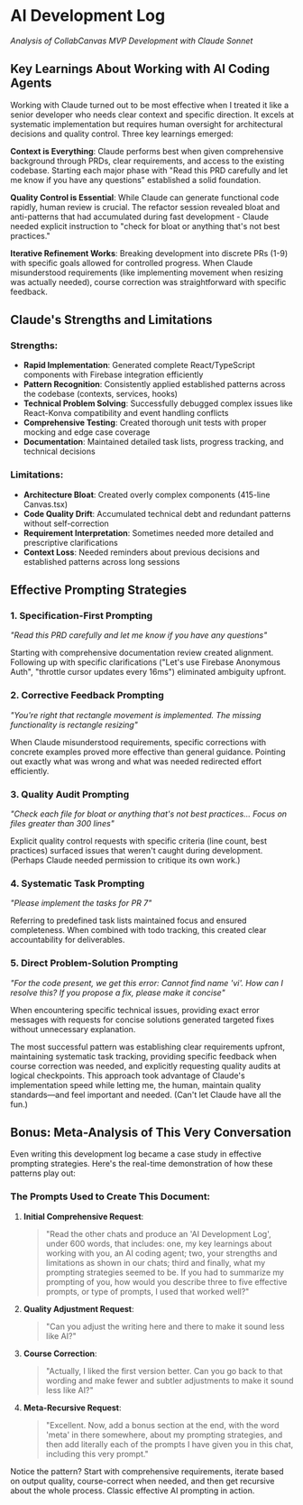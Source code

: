 # AI Development Log
*Analysis of CollabCanvas MVP Development with Claude Sonnet*

## Key Learnings About Working with AI Coding Agents

Working with Claude turned out to be most effective when I treated it like a senior developer who needs clear context and specific direction. It excels at systematic implementation but requires human oversight for architectural decisions and quality control. Three key learnings emerged:

**Context is Everything**: Claude performs best when given comprehensive background through PRDs, clear requirements, and access to the existing codebase. Starting each major phase with "Read this PRD carefully and let me know if you have any questions" established a solid foundation.

**Quality Control is Essential**: While Claude can generate functional code rapidly, human review is crucial. The refactor session revealed bloat and anti-patterns that had accumulated during fast development - Claude needed explicit instruction to "check for bloat or anything that's not best practices."

**Iterative Refinement Works**: Breaking development into discrete PRs (1-9) with specific goals allowed for controlled progress. When Claude misunderstood requirements (like implementing movement when resizing was actually needed), course correction was straightforward with specific feedback.

## Claude's Strengths and Limitations

### Strengths:
- **Rapid Implementation**: Generated complete React/TypeScript components with Firebase integration efficiently
- **Pattern Recognition**: Consistently applied established patterns across the codebase (contexts, services, hooks)  
- **Technical Problem Solving**: Successfully debugged complex issues like React-Konva compatibility and event handling conflicts
- **Comprehensive Testing**: Created thorough unit tests with proper mocking and edge case coverage
- **Documentation**: Maintained detailed task lists, progress tracking, and technical decisions

### Limitations:
- **Architecture Bloat**: Created overly complex components (415-line Canvas.tsx)
- **Code Quality Drift**: Accumulated technical debt and redundant patterns without self-correction
- **Requirement Interpretation**: Sometimes needed more detailed and prescriptive clarifications
- **Context Loss**: Needed reminders about previous decisions and established patterns across long sessions

## Effective Prompting Strategies

### 1. **Specification-First Prompting**
*"Read this PRD carefully and let me know if you have any questions"*

Starting with comprehensive documentation review created alignment. Following up with specific clarifications ("Let's use Firebase Anonymous Auth", "throttle cursor updates every 16ms") eliminated ambiguity upfront.

### 2. **Corrective Feedback Prompting**
*"You're right that rectangle movement is implemented. The missing functionality is rectangle resizing"*

When Claude misunderstood requirements, specific corrections with concrete examples proved more effective than general guidance. Pointing out exactly what was wrong and what was needed redirected effort efficiently.

### 3. **Quality Audit Prompting**
*"Check each file for bloat or anything that's not best practices... Focus on files greater than 300 lines"*

Explicit quality control requests with specific criteria (line count, best practices) surfaced issues that weren't caught during development. (Perhaps Claude needed permission to critique its own work.)

### 4. **Systematic Task Prompting**
*"Please implement the tasks for PR 7"*

Referring to predefined task lists maintained focus and ensured completeness. When combined with todo tracking, this created clear accountability for deliverables.

### 5. **Direct Problem-Solution Prompting**
*"For the code present, we get this error: Cannot find name 'vi'. How can I resolve this? If you propose a fix, please make it concise"*

When encountering specific technical issues, providing exact error messages with requests for concise solutions generated targeted fixes without unnecessary explanation.

The most successful pattern was establishing clear requirements upfront, maintaining systematic task tracking, providing specific feedback when course correction was needed, and explicitly requesting quality audits at logical checkpoints. This approach took advantage of Claude's implementation speed while letting me, the human, maintain quality standards—and feel important and needed. (Can't let Claude have all the fun.)

## Bonus: Meta-Analysis of This Very Conversation

Even writing this development log became a case study in effective prompting strategies. Here's the real-time demonstration of how these patterns play out:

### The Prompts Used to Create This Document:

1. **Initial Comprehensive Request**: 
   > "Read the other chats and produce an 'AI Development Log', under 600 words, that includes: one, my key learnings about working with you, an AI coding agent; two, your strengths and limitations as shown in our chats; third and finally, what my prompting strategies seemed to be. If you had to summarize my prompting of you, how would you describe three to five effective prompts, or type of prompts, I used that worked well?"

2. **Quality Adjustment Request**:
   > "Can you adjust the writing here and there to make it sound less like AI?"

3. **Course Correction**:
   > "Actually, I liked the first version better. Can you go back to that wording and make fewer and subtler adjustments to make it sound less like AI?"

4. **Meta-Recursive Request**:
   > "Excellent. Now, add a bonus section at the end, with the word 'meta' in there somewhere, about my prompting strategies, and then add literally each of the prompts I have given you in this chat, including this very prompt."

Notice the pattern? Start with comprehensive requirements, iterate based on output quality, course-correct when needed, and then get recursive about the whole process. Classic effective AI prompting in action.
